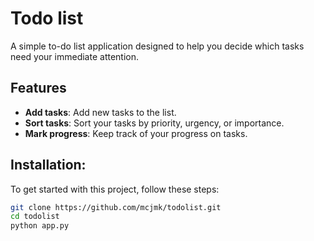 # Todo list
A simple to-do list application designed to help you decide which tasks need your immediate attention.

## Features
- **Add tasks**: Add new tasks to the list.
- **Sort tasks**: Sort your tasks by priority, urgency, or importance.
- **Mark progress**: Keep track of your progress on tasks.

## Installation:
To get started with this project, follow these steps:
```bash
git clone https://github.com/mcjmk/todolist.git
cd todolist
python app.py
``` 

